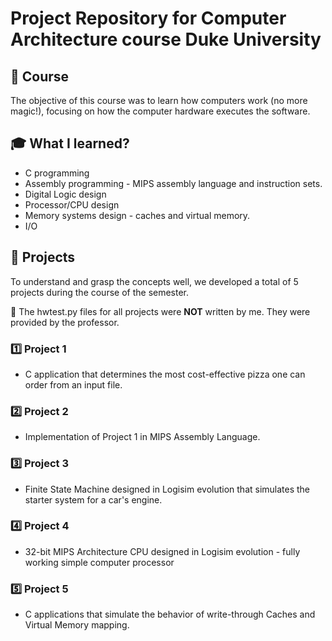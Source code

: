 # Project Repository for Computer Architecture course Duke University

## 💠 Course

The objective of this course was to learn how computers work (no more magic!), focusing on how the computer hardware executes the software.

## 🎓 What I learned?

* C programming
* Assembly programming - MIPS assembly language and instruction sets.
* Digital Logic design
* Processor/CPU design
* Memory systems design - caches and virtual memory.
* I/O

## 🚀 Projects

To understand and grasp the concepts well, we developed a total of 5 projects during the course of the semester. 

💢 The hwtest.py files for all projects were **NOT** written by me. They were provided by the professor. 

### 1️⃣ Project 1

* C application that determines the most cost-effective pizza one can order from an input file. 

### 2️⃣ Project 2

* Implementation of Project 1 in MIPS Assembly Language. 

### 3️⃣ Project 3 

* Finite State Machine designed in Logisim evolution that simulates the starter system for a car's engine. 

### 4️⃣ Project 4

* 32-bit MIPS Architecture CPU designed in Logisim evolution - fully working simple computer processor

### 5️⃣ Project 5

* C applications that simulate the behavior of write-through Caches and Virtual Memory mapping. 

